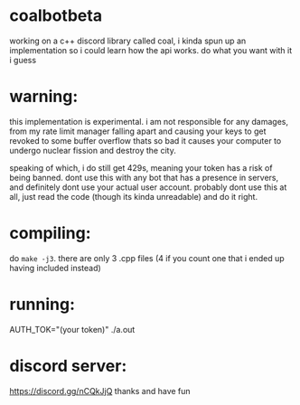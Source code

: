 # coalbotbeta
working on a c++ discord library called coal, i kinda spun up an implementation so i could learn how the api works. do what you want with it i guess

# warning:
this implementation is experimental. i am not responsible for any damages, from my rate limit manager falling apart and causing your keys to get revoked to some buffer overflow thats so bad it causes your computer to undergo nuclear fission and destroy the city.

speaking of which, i do still get 429s, meaning your token has a risk of being banned. dont use this with any bot that has a presence in servers, and definitely dont use your actual user account. probably dont use this at all, just read the code (though its kinda unreadable) and do it right.

# compiling:
do `make -j3`. there are only 3 .cpp files (4 if you count one that i ended up having included instead)
  
# running:
AUTH_TOK="(your token)" ./a.out

# discord server:
https://discord.gg/nCQkJjQ thanks and have fun

